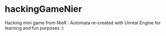 # hackingGameNier
Hacking mini game from NieR : Automata re-created with Unreal Engine for learning and fun purposes :) 
